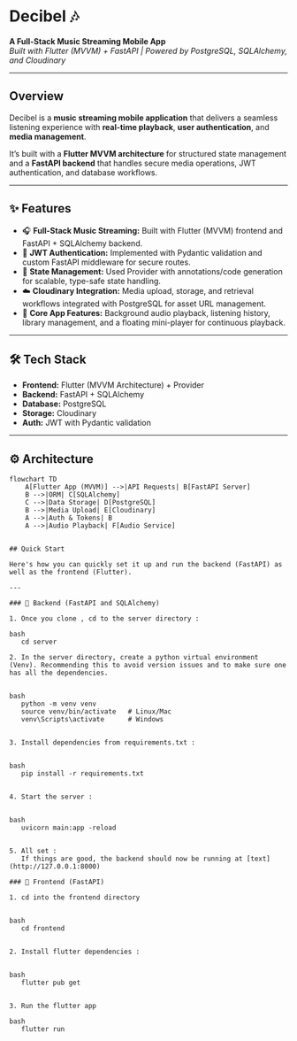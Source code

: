 # Decibel 🎶  

**A Full-Stack Music Streaming Mobile App**  
_Built with Flutter (MVVM) + FastAPI | Powered by PostgreSQL, SQLAlchemy, and Cloudinary_

---

## Overview  

Decibel is a **music streaming mobile application** that delivers a seamless listening experience with **real-time playback**, **user authentication**, and **media management**.  

It’s built with a **Flutter MVVM architecture** for structured state management and a **FastAPI backend** that handles secure media operations, JWT authentication, and database workflows.  

---

## ✨ Features  

- 🎧 **Full-Stack Music Streaming:** Built with Flutter (MVVM) frontend and FastAPI + SQLAlchemy backend.  
- 🔐 **JWT Authentication:** Implemented with Pydantic validation and custom FastAPI middleware for secure routes.  
- 🧩 **State Management:** Used Provider with annotations/code generation for scalable, type-safe state handling.  
- ☁️ **Cloudinary Integration:** Media upload, storage, and retrieval workflows integrated with PostgreSQL for asset URL management.  
- 🔄 **Core App Features:** Background audio playback, listening history, library management, and a floating mini-player for continuous playback.  

---

## 🛠️ Tech Stack  

- **Frontend:** Flutter (MVVM Architecture) + Provider  
- **Backend:** FastAPI + SQLAlchemy  
- **Database:** PostgreSQL  
- **Storage:** Cloudinary  
- **Auth:** JWT with Pydantic validation  

---

## ⚙️ Architecture  

```mermaid
flowchart TD
    A[Flutter App (MVVM)] -->|API Requests| B[FastAPI Server]
    B -->|ORM| C[SQLAlchemy]
    C -->|Data Storage| D[PostgreSQL]
    B -->|Media Upload| E[Cloudinary]
    A -->|Auth & Tokens| B
    A -->|Audio Playback| F[Audio Service]


## Quick Start

Here's how you can quickly set it up and run the backend (FastAPI) as well as the frontend (Flutter).

---

### 🔹 Backend (FastAPI and SQLAlchemy)

1. Once you clone , cd to the server directory :
   
bash
   cd server

2. In the server directory, create a python virtual environment (Venv). Recommending this to avoid version issues and to make sure one has all the dependencies.

   
bash
   python -m venv venv
   source venv/bin/activate   # Linux/Mac
   venv\Scripts\activate      # Windows


3. Install dependencies from requirements.txt :

   
bash
   pip install -r requirements.txt


4. Start the server :

   
bash
   uvicorn main:app -reload


5. All set :
   If things are good, the backend should now be running at [text](http://127.0.0.1:8000)

### 🔹 Frontend (FastAPI)

1. cd into the frontend directory

   
bash
   cd frontend


2. Install flutter dependencies :

   
bash
   flutter pub get


3. Run the flutter app
   
bash
   flutter run